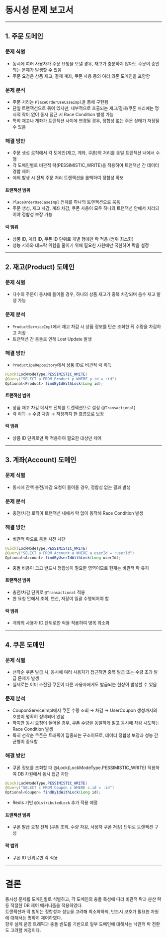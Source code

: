 # 동시성 문제 보고서
---

## 1. 주문 도메인

### 문제 식별
- 동시에 여러 사용자가 주문 요청을 보낼 경우, 재고가 충분하지 않아도 주문이 승인되는 문제가 발생할 수 있음
- 주문 요청은 상품 재고, 결제 계좌, 쿠폰 사용 등의 여러 의존 도메인을 포함함

### 문제 분석
- 주문 처리는 `PlaceOrderUseCaseImpl`을 통해 구현됨
- 단일 트랜잭션으로 묶여 있지만, 내부적으로 호출되는 재고/결제/쿠폰 처리에는 명시적 락이 없어 동시 접근 시 Race Condition 발생 가능
- 특히 재고나 계좌가 트랜잭션 사이에 변경될 경우, 정합성 없는 주문 상태가 저장될 수 있음

### 해결 방안
- 주문 생성 로직에서 각 도메인(재고, 계좌, 쿠폰)의 처리를 동일 트랜잭션 내에서 수행
- 각 도메인별로 비관적 락(PESSIMISTIC_WRITE)을 적용하여 트랜잭션 간 데이터 경합 제어
- 예외 발생 시 전체 주문 처리 트랜잭션을 롤백하여 정합성 확보

#### 트랜잭션 범위
- `PlaceOrderUseCaseImpl` 전체를 하나의 트랜잭션으로 묶음
- 주문 생성, 재고 차감, 계좌 차감, 쿠폰 사용이 모두 하나의 트랜잭션 안에서 처리되어야 정합성 보장 가능

#### 락 범위
- 상품 ID, 계좌 ID, 쿠폰 ID 단위로 개별 행에만 락 적용 (범위 최소화)
- 성능 저하와 데드락 위험을 줄이기 위해 필요한 자원에만 국한하여 락을 설정

---

## 2. 재고(Product) 도메인

### 문제 식별
- 다수의 주문이 동시에 들어올 경우, 하나의 상품 재고가 중복 차감되며 음수 재고 발생 가능

### 문제 분석
- `ProductServiceImpl`에서 재고 차감 시 상품 정보를 단순 조회한 뒤 수량을 차감하고 저장
- 트랜잭션 간 충돌로 인해 Lost Update 발생

### 해결 방안
- `ProductJpaRepository`에서 상품 ID로 비관적 락 획득

```java
@Lock(LockModeType.PESSIMISTIC_WRITE)
@Query("SELECT p FROM Product p WHERE p.id = :id")
Optional<Product> findByIdWithLock(Long id);
```

#### 트랜잭션 범위
- 상품 재고 차감 메서드 전체를 트랜잭션으로 설정 (`@Transactional`)
- 락 획득 → 수량 차감 → 저장까지 한 흐름으로 보장

#### 락 범위
- 상품 ID 단위로만 락 적용하여 필요한 대상만 제어

---

## 3. 계좌(Account) 도메인

### 문제 식별
- 동시에 잔액 충전/차감 요청이 들어올 경우, 정합성 없는 결과 발생

### 문제 분석
- 충전/차감 로직이 트랜잭션 내에서 락 없이 동작해 Race Condition 발생

### 해결 방안
- 비관적 락으로 충돌 사전 차단

```java
@Lock(LockModeType.PESSIMISTIC_WRITE)
@Query("SELECT a FROM Account a WHERE a.userId = :userId")
Optional<Account> findByUserIdWithLock(Long userId);
```

- 충돌 비용이 크고 반드시 정합성이 필요한 영역이므로 현재는 비관적 락 유지

#### 트랜잭션 범위
- 충전/차감 단위로 `@Transactional` 적용
- 한 요청 안에서 조회, 연산, 저장이 일괄 수행되어야 함

#### 락 범위
- 계좌의 사용자 ID 단위로만 락을 적용하여 병목 최소화

---

## 4. 쿠폰 도메인

### 문제 식별
- 선착순 쿠폰 발급 시, 동시에 여러 사용자가 접근하면 중복 발급 또는 수량 초과 발급 문제가 발생
- 실제로는 이미 소진된 쿠폰이 다른 사용자에게도 발급되는 현상이 발생할 수 있음

### 문제 분석
- CouponServiceImpl에서 쿠폰 수량 조회 → 차감 → UserCoupon 생성까지의 흐름이 명확히 정의되어 있음
- 하지만 동시 요청이 들어올 경우, 쿠폰 수량을 동일하게 읽고 동시에 차감 시도하는 Race Condition 발생
- 특히 선착순 쿠폰은 트래픽이 집중되는 구조이므로, 데이터 정합성 보장과 성능 간 균형이 중요함


### 해결 방안
- 쿠폰 정보를 조회할 때 @Lock(LockModeType.PESSIMISTIC_WRITE) 적용하여
DB 차원에서 동시 접근 차단

```java
@Lock(LockModeType.PESSIMISTIC_WRITE)
@Query("SELECT c FROM Coupon c WHERE c.id = :id")
Optional<Coupon> findByIdWithLock(Long id);
```

- Redis 기반 `@DistributedLock` 추가 적용 예정

#### 트랜잭션 범위
- 쿠폰 발급 요청 전체 (쿠폰 조회, 수량 차감, 사용자 쿠폰 저장) 단위로 트랜잭션 구성

#### 락 범위
- 쿠폰 ID 단위로만 락 적용

---

# 결론

동시성 문제를 도메인별로 식별하고, 각 도메인의 충돌 특성에 따라 비관적 락과 분산 락 등 적절한 DB 제어 메커니즘을 적용하였다.  
트랜잭션과 락 범위는 정합성과 성능을 고려해 최소화하되, 반드시 보호가 필요한 자원에 대해서는 명확히 제어하였다.  
향후 실제 운영 트래픽과 충돌 빈도를 기반으로 일부 도메인에 대해서는 낙관적 락 전환도 고려할 예정이다.
